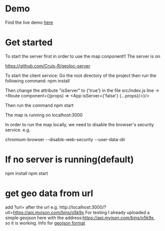 # Demo

Find the live demo [here](https://cruis-r.github.io/geo-map-component/)

# Get started
To start the server first in order to use the map conponent!!
The server is on 

https://github.com/Cruis-R/geoloc-server


To start the client service:
Go the root directory of the project then run the following command:
npm install

Then change the attribute "isServer" to {'true'} in the file src/index.js 
line -> <Route component={(props) => <App isServer={'false'} {...props}/>}/>

Then run the command
npm start


The map is running on
localhost:3000

In order to run the map locally, we need to disable the browser's security service.
e.g.

chromium-browser --disable-web-security --user-data-dir

# If no server is running(default)
npm install
npm start

# get geo data from url
add ?url=<your geojson data address here>  after the url
e.g.
http://localhost:3000/?utl=https://api.myjson.com/bins/o5k9x
For testing
I already uploaded a simple geojson here with the address:https://api.myjson.com/bins/o5k9x, so it is working.
Info for [geojson format](http://geojson.org/)




